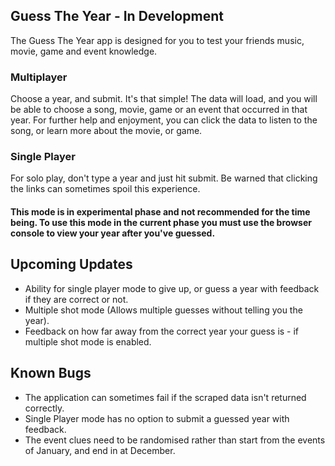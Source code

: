 
## Guess The Year - In Development
The Guess The Year app is designed for you to test your friends music, movie, game and event knowledge.

### Multiplayer
Choose a year, and submit. It's that simple!
The data will load, and you will be able to choose a song, movie, game or an event that occurred in that year. 
For further help and enjoyment, you can click the data to listen to the song, or learn more about the movie, or game.

### Single Player
For solo play, don't type a year and just hit submit. 
Be warned that clicking the links can sometimes spoil this experience.

#### This mode is in experimental phase and not recommended for the time being. To use this mode in the current phase you must use the browser console to view your year after you've guessed.

## Upcoming Updates
* Ability for single player mode to give up, or guess a year with feedback if they are correct or not.
* Multiple shot mode (Allows multiple guesses without telling you the year).
* Feedback on how far away from the correct year your guess is - if multiple shot mode is enabled.

## Known Bugs
* The application can sometimes fail if the scraped data isn't returned correctly. 
* Single Player mode has no option to submit a guessed year with feedback.
* The event clues need to be randomised rather than start from the events of January, and end in at December.
